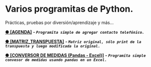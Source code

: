 # Varios programitas de Python.

Prácticas, pruebas por diversión/aprendizaje y más...

 [****● [AGENDA]****](https://github.com/AIA33/Python/blob/master/agenda.py) ***- ```Programita simple de agregar contacto telefónico.```***

[****● [MATRIZ_TRANSPUESTA]****](https://github.com/AIA33/Python/blob/master/matriz_transpuesta.py) ***- ```Matriz original, sólo print de la transpuesta y luego modificada la original.```***

[****● [CONVERSOR DE MEDIDAS (Pandas - Excel)]****](https://github.com/AIA33/Python/tree/master/Conversor%20de%20medidas) ***- ```Programita simple convesor de medidas usando pandas en un Excel.```***

